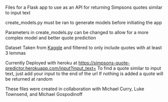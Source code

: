 Files for a Flask app to use as an API for returning Simpsons quotes similar to
input text

create_models.py must be ran to generate models before initiating the app

Parameters in create_models.py can be changed to allow for a more complex model
and better quote prediction

Dataset Taken from [Kaggle](https://www.kaggle.com/pierremegret/dialogue-lines-of-the-simpsons) and filtered to only include quotes with at least 3 lemmas

Currently Deployed with heroku at https://simpsons-quote-predictor.herokuapp.com/input?input_text=
To find a quote similar to input text, just add your input to the end of the url
If nothing is added a quote will be returned at random

These files were created in collaboration with Michael Curry, Luke Townsend, and Michael Gospodinoff
